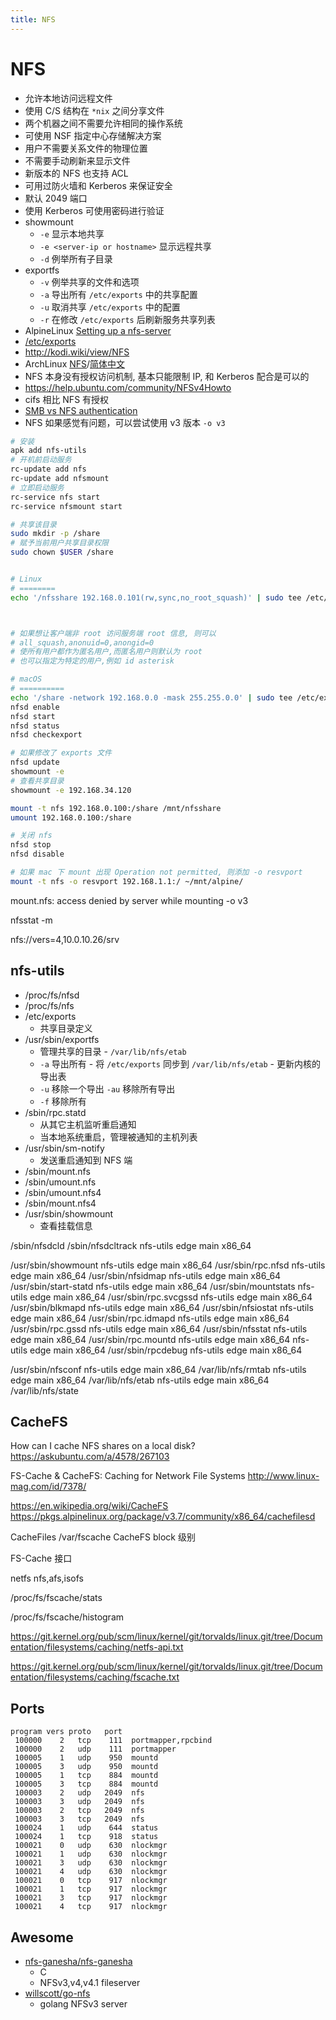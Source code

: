 ```yaml
---
title: NFS
---
```


# NFS

- 允许本地访问远程文件
- 使用 C/S 结构在 `*nix` 之间分享文件
- 两个机器之间不需要允许相同的操作系统
- 可使用 NSF 指定中心存储解决方案
- 用户不需要关系文件的物理位置
- 不需要手动刷新来显示文件
- 新版本的 NFS 也支持 ACL
- 可用过防火墙和 Kerberos 来保证安全
- 默认 2049 端口
- 使用 Kerberos 可使用密码进行验证
- showmount
  - `-e` 显示本地共享
  - `-e <server-ip or hostname>` 显示远程共享
  - `-d` 例举所有子目录
- exportfs
  - `-v` 例举共享的文件和选项
  - `-a` 导出所有 `/etc/exports` 中的共享配置
  - `-u` 取消共享 `/etc/exports` 中的配置
  - `-r` 在修改 `/etc/exports` 后刷新服务共享列表
- AlpineLinux [Setting up a nfs-server](https://wiki.alpinelinux.org/wiki/Setting_up_a_nfs-server)
- [/etc/exports](https://access.redhat.com/documentation/en-US/Red_Hat_Enterprise_Linux/5/html/Deployment_Guide/s1-nfs-server-config-exports.html)
- http://kodi.wiki/view/NFS
- ArchLinux [NFS](https://wiki.archlinux.org/index.php/NFS)/[简体中文](<https://wiki.archlinux.org/index.php/NFS_(简体中文)>)
- NFS 本身没有授权访问机制, 基本只能限制 IP, 和 Kerberos 配合是可以的
- https://help.ubuntu.com/community/NFSv4Howto
- cifs 相比 NFS 有授权
- [SMB vs NFS authentication](https://serverfault.com/q/597254/190601)
- NFS 如果感觉有问题，可以尝试使用 v3 版本 `-o v3`

```bash
# 安装
apk add nfs-utils
# 开机前启动服务
rc-update add nfs
rc-update add nfsmount
# 立即启动服务
rc-service nfs start
rc-service nfsmount start

# 共享该目录
sudo mkdir -p /share
# 赋予当前用户共享目录权限
sudo chown $USER /share


# Linux
# ========
echo '/nfsshare 192.168.0.101(rw,sync,no_root_squash)' | sudo tee /etc/exports



# 如果想让客户端非 root 访问服务端 root 信息, 则可以
# all_squash,anonuid=0,anongid=0
# 使所有用户都作为匿名用户,而匿名用户则默认为 root
# 也可以指定为特定的用户,例如 id asterisk

# macOS
# ==========
echo '/share -network 192.168.0.0 -mask 255.255.0.0' | sudo tee /etc/exports
nfsd enable
nfsd start
nfsd status
nfsd checkexport

# 如果修改了 exports 文件
nfsd update
showmount -e
# 查看共享目录
showmount -e 192.168.34.120

mount -t nfs 192.168.0.100:/share /mnt/nfsshare
umount 192.168.0.100:/share

# 关闭 nfs
nfsd stop
nfsd disable

# 如果 mac 下 mount 出现 Operation not permitted, 则添加 -o resvport
mount -t nfs -o resvport 192.168.1.1:/ ~/mnt/alpine/
```

mount.nfs: access denied by server while mounting
-o v3

nfsstat -m

nfs://vers=4,10.0.10.26/srv

## nfs-utils

- /proc/fs/nfsd
- /proc/fs/nfs
- /etc/exports
  - 共享目录定义
- /usr/sbin/exportfs
  - 管理共享的目录 - `/var/lib/nfs/etab`
  - `-a` 导出所有 - 将 `/etc/exports` 同步到 `/var/lib/nfs/etab` - 更新内核的导出表
  - `-u` 移除一个导出 `-au` 移除所有导出
  - `-f` 移除所有
- /sbin/rpc.statd
  - 从其它主机监听重启通知
  - 当本地系统重启，管理被通知的主机列表
- /usr/sbin/sm-notify
  - 发送重启通知到 NFS 端
- /sbin/mount.nfs
- /sbin/umount.nfs
- /sbin/umount.nfs4
- /sbin/mount.nfs4
- /usr/sbin/showmount
  - 查看挂载信息

/sbin/nfsdcld
/sbin/nfsdcltrack nfs-utils edge main x86_64

/usr/sbin/showmount nfs-utils edge main x86_64
/usr/sbin/rpc.nfsd nfs-utils edge main x86_64
/usr/sbin/nfsidmap nfs-utils edge main x86_64
/usr/sbin/start-statd nfs-utils edge main x86_64
/usr/sbin/mountstats nfs-utils edge main x86_64
/usr/sbin/rpc.svcgssd nfs-utils edge main x86_64
/usr/sbin/blkmapd nfs-utils edge main x86_64
/usr/sbin/nfsiostat nfs-utils edge main x86_64
/usr/sbin/rpc.idmapd nfs-utils edge main x86_64
/usr/sbin/rpc.gssd nfs-utils edge main x86_64
/usr/sbin/nfsstat nfs-utils edge main x86_64
/usr/sbin/rpc.mountd nfs-utils edge main x86_64
nfs-utils edge main x86_64
/usr/sbin/rpcdebug nfs-utils edge main x86_64

/usr/sbin/nfsconf nfs-utils edge main x86_64
/var/lib/nfs/rmtab nfs-utils edge main x86_64
/var/lib/nfs/etab nfs-utils edge main x86_64
/var/lib/nfs/state

## CacheFS

How can I cache NFS shares on a local disk?
https://askubuntu.com/a/4578/267103

FS-Cache & CacheFS: Caching for Network File Systems
http://www.linux-mag.com/id/7378/

https://en.wikipedia.org/wiki/CacheFS
https://pkgs.alpinelinux.org/package/v3.7/community/x86_64/cachefilesd

CacheFiles /var/fscache
CacheFS block 级别

FS-Cache 接口

netfs nfs,afs,isofs

/proc/fs/fscache/stats

/proc/fs/fscache/histogram

https://git.kernel.org/pub/scm/linux/kernel/git/torvalds/linux.git/tree/Documentation/filesystems/caching/netfs-api.txt

https://git.kernel.org/pub/scm/linux/kernel/git/torvalds/linux.git/tree/Documentation/filesystems/caching/fscache.txt

## Ports

```
program vers proto   port
 100000    2   tcp    111  portmapper,rpcbind
 100000    2   udp    111  portmapper
 100005    1   udp    950  mountd
 100005    3   udp    950  mountd
 100005    1   tcp    884  mountd
 100005    3   tcp    884  mountd
 100003    2   udp   2049  nfs
 100003    3   udp   2049  nfs
 100003    2   tcp   2049  nfs
 100003    3   tcp   2049  nfs
 100024    1   udp    644  status
 100024    1   tcp    918  status
 100021    0   udp    630  nlockmgr
 100021    1   udp    630  nlockmgr
 100021    3   udp    630  nlockmgr
 100021    4   udp    630  nlockmgr
 100021    0   tcp    917  nlockmgr
 100021    1   tcp    917  nlockmgr
 100021    3   tcp    917  nlockmgr
 100021    4   tcp    917  nlockmgr
```

## Awesome

- [nfs-ganesha/nfs-ganesha](https://github.com/nfs-ganesha/nfs-ganesha)
  - C
  - NFSv3,v4,v4.1 fileserver
- [willscott/go-nfs](https://github.com/willscott/go-nfs)
  - golang NFSv3 server
